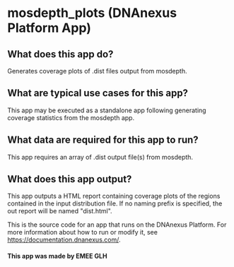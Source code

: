 <!-- dx-header -->

# mosdepth_plots (DNAnexus Platform App)

## What does this app do?
Generates coverage plots of .dist files output from mosdepth.

## What are typical use cases for this app?
This app may be executed as a standalone app following generating coverage statistics from the mosdepth app.

## What data are required for this app to run?
This app requires an array of .dist output file(s) from mosdepth.

## What does this app output?
This app outputs a HTML report containing coverage plots of the  regions contained in the input distribution file.
If no naming prefix is specified, the out report will be named "dist.html".

This is the source code for an app that runs on the DNAnexus Platform.
For more information about how to run or modify it, see
https://documentation.dnanexus.com/.

#### This app was made by EMEE GLH